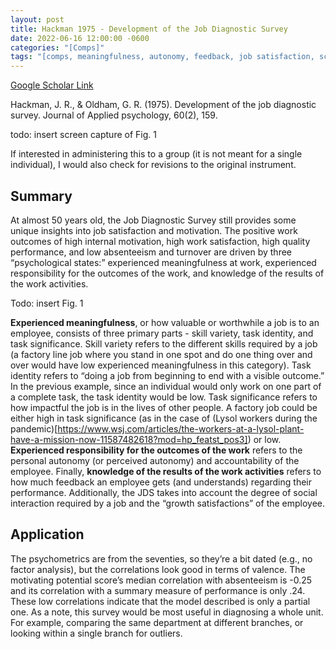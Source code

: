 ```yaml
---
layout: post
title: Hackman 1975 - Development of the Job Diagnostic Survey
date: 2022-06-16 12:00:00 -0600
categories: "[Comps]"
tags: "[comps, meaningfulness, autonomy, feedback, job satisfaction, scale]"
---
```

[Google Scholar Link](https://scholar.google.com/scholar?hl=en&as_sdt=0%2C45&q=Development+of+the+job+diagnostic+survey&btnG=)

Hackman, J. R., & Oldham, G. R. (1975). Development of the job diagnostic survey. Journal of Applied psychology, 60(2), 159.

todo: insert screen capture of Fig. 1

If interested in administering this to a group (it is not meant for a single individual), I would also check for revisions to the original instrument.

## Summary
At almost 50 years old, the Job Diagnostic Survey still provides some unique insights into job satisfaction and motivation.  The positive work outcomes of high internal motivation, high work satisfaction, high quality performance, and low absenteeism and turnover are driven by three “psychological states:” experienced meaningfulness at work, experienced responsibility for the outcomes of the work, and knowledge of the results of the work activities.

Todo: insert Fig. 1

**Experienced meaningfulness**, or how valuable or worthwhile a job is to an employee, consists of three primary parts - skill variety, task identity, and task significance.  Skill variety refers to the different skills required by a job (a factory line job where you stand in one spot and do one thing over and over would have low experienced meaningfulness in this category).  Task identity refers to “doing a job from beginning to end with a visible outcome.”  In the previous example, since an individual would only work on one part of a complete task, the task identity would be low.  Task significance refers to how impactful the job is in the lives of other people.  A factory job could be either high in task significance (as in the case of (Lysol workers during the pandemic)[https://www.wsj.com/articles/the-workers-at-a-lysol-plant-have-a-mission-now-11587482618?mod=hp_featst_pos3]) or low.  **Experienced responsibility for the outcomes of the work** refers to the personal autonomy (or perceived autonomy)  and accountability of the employee.  Finally, **knowledge of the results of the work activities** refers to how much feedback an employee gets (and understands) regarding their performance.  Additionally, the JDS takes into account the degree of social interaction required by a job and the “growth satisfactions” of the employee.

## Application
The psychometrics are from the seventies, so they’re a bit dated (e.g., no factor analysis), but the correlations look good in terms of valence.  The motivating potential score’s median correlation with absenteeism is -0.25 and its correlation with a summary measure of performance is only .24.  These low correlations indicate that the model described is only a partial one.  As a note, this survey would be most useful in diagnosing a whole unit.  For example, comparing the same department at different branches, or looking within a single branch for outliers.
